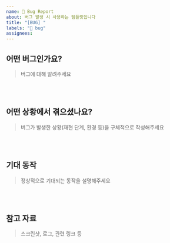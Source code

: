 ```yaml
---
name: 🐛 Bug Report
about: 버그 발생 시 사용하는 템플릿입니다
title: "[BUG] "
labels: "🐛 bug"
assignees:
---
```


## 어떤 버그인가요?
> 버그에 대해 알려주세요

<br><br>

## 어떤 상황에서 겪으셨나요?
> 버그가 발생한 상황(재현 단계, 환경 등)을 구체적으로 작성해주세요

<br><br>

## 기대 동작
> 정상적으로 기대되는 동작을 설명해주세요

<br><br>

## 참고 자료
> 스크린샷, 로그, 관련 링크 등

